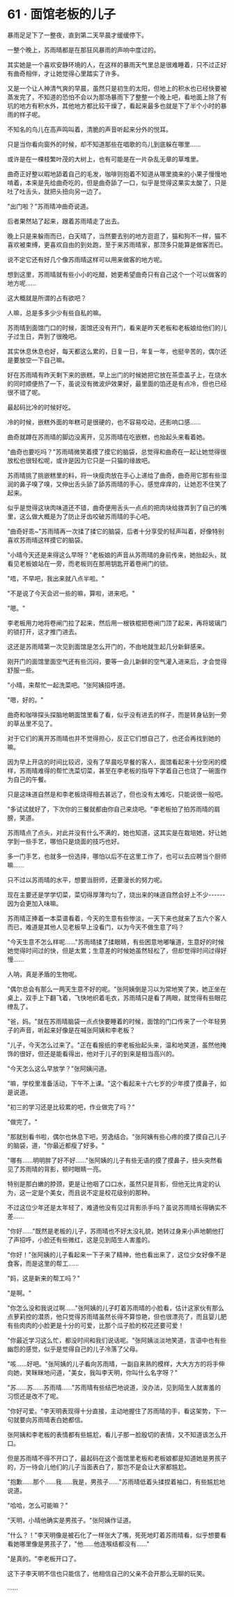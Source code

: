 <link rel="stylesheet" href="../styles/text.css" />
<h1>61 · 面馆老板的儿子</h1>

暴雨足足下了一整夜，直到第二天早晨才缓缓停下。

一整个晚上，苏雨晴都是在那狂风暴雨的声响中度过的。

其实她是一个喜欢安静环境的人，在这样的暴雨天气里总是很难睡着，只不过正好有曲奇相伴，才让她觉得心里踏实了许多。

又是一个让人神清气爽的早晨，虽然只是初生的太阳，但地上的积水也已经快要被蒸发完了，不知道的恐怕不会以为那场暴雨下了整整一个晚上吧，看地面上除了有坑的地方有积水外，其他地方都比较干燥了，看起来最多也就是下了半个小时的暴雨的样子呢。

不知名的鸟儿在高声鸣叫着，清脆的声音听起来分外的悦耳。

只是当你看向窗外的时候，却不知道那些在唱歌的鸟儿到底躲在哪里......

或许是在一棵枝繁叶茂的大树上，也有可能是在一片杂乱无章的草堆里。

曲奇正好整以暇地舔着自己的毛发，咖啡则抱着不知道从哪里摘来的小果子慢慢地啃着，本来是先给曲奇吃的，但是曲奇舔了一口，似乎是觉得这果实太酸了，只是吐了吐舌头，就把头扭向另一边了。

"出门啦？"苏雨晴冲曲奇说道。

后者果然站了起来，跟着苏雨晴走了出去。

晚上只是来躲雨而已，白天晴了，当然要去别的地方逛逛了，猫和狗不一样，猫不喜欢被束缚，更喜欢自由的到处跑，至于来苏雨晴家，那顶多只能算是做客而已。

说不定它还有好几个像苏雨晴这样可以用来做客的地方呢。

想到这里，苏雨晴就有些小小的吃醋，她更希望曲奇只有自己这个一个可以做客的地方呢......

这大概就是所谓的占有欲吧？

人嘛，总是多多少少有些自私的嘛。

苏雨晴到面馆门口的时候，面馆还没有开门，看来是昨天老板和老板娘给他们的儿子过生日，弄到了很晚吧。

其实休息休息也好，每天都这么累的，日复一日，年复一年，也挺辛苦的，偶尔还是要放空一下自己嘛。

好在苏雨晴有昨天剩下来的嵌糕，早上出门的时候她把它放在茶壶盖子上，在烧水的同时顺便热了一下，虽说没有微波炉效果好，最里面的馅还是有点冷，但也已经很不错了呢。

最起码比冷的时候好吃。

冷的时候，嵌糕外面的年糕可是很硬的，也不容易咬动，还影响口感......

曲奇就蹲在苏雨晴的脚边没离开，见苏雨晴在吃嵌糕，也抬起头来看着她。

"曲奇也要吃吗？"苏雨晴微笑着摸了摸它的脑袋，总觉得和曲奇在一起让她觉得很放松也很轻松呢，或许是因为它只是一只猫的缘故吧。

苏雨晴挑了挑嵌糕里的料，将一块瘦肉放在手心上递给了曲奇，曲奇用它那有些湿润的鼻子嗅了嗅，又伸出舌头舔了舔苏雨晴的手心，感觉痒痒的，让她忍不住笑了起来。

似乎是觉得这块肉味道还不错，曲奇便用舌头一点点的把肉块给拨弄到了自己的嘴里，这么做大概是为了防止牙齿咬破苏雨晴的手心吧。

"曲奇好乖\~"苏雨晴再一次揉了揉它的脑袋，后者十分享受的轻声叫着，好像特别喜欢苏雨晴这样摸它的脑袋。

"小晴今天还是来得这么早呀？"老板娘的声音从苏雨晴的身前传来，她抬起头，就看见老板娘站在一旁，而老板则在那用钥匙开着卷闸门的锁。

"唔，不早吧，我出来就八点半啦。"

"不是说了今天会迟一些的嘛，算啦，进来吧。"

"嗯。"

李老板用力地将卷闸门拉了起来，然后用一根铁棍把卷闸门顶了起来，再将玻璃门的锁打开，这才推门进去。

这还是苏雨晴第一次见到面馆是怎么开门的，不由地就生起几分新鲜感来。

刚开门的面馆里面空气还有些沉闷，要等一会儿新鲜的空气灌入进来后，才会觉得舒服一些。

"小晴，来帮忙一起洗菜吧。"张阿姨招呼道。

"嗯，好的。"

曲奇和咖啡探头探脑地朝面馆里看了看，似乎没有进去的样子，而是转身钻到一旁的草丛里不见了。

对于它们的离开苏雨晴也并不觉得担心，反正它们想自己了，也还会再找到她的嘛。

因为早上开店的时间比较迟，没有了早晨吃早餐的客人，面馆看起来十分空闲的模样，苏雨晴难得的帮忙洗菜切菜，甚至在李老板的指导下学着自己也烧了一碗面作为自己的午餐。

只是这味道自然是和李老板烧得相去甚远了，但也没有太难吃，只能说很一般吧。

"多试试就好了，下次你的三餐就都由你自己来烧吧。"李老板拍了拍苏雨晴的肩膀，笑道。

苏雨晴点了点头，对此并没有什么不满的，她也知道，这其实是在栽培她，好让她学到一些手艺，哪怕只是烧面的技巧也好。

多一门手艺，也就多一份选择，哪怕以后不在这里工作了，也可以去应聘当个厨师嘛......

只不过以苏雨晴的水平，想要当厨师，还要漫长的努力呢。

现在主要还是学学切菜，菜切得厚薄均匀了，烧出来的味道自然会好上不少------因为会更加入味嘛。

苏雨晴正捧着一本菜谱看着，今天的生意有些惨淡，一天下来也就来了五六个客人而已，难道是其他人见老板早上没看门，以为今天不做生意了吗？

"今天生意不怎么样呢......"苏雨晴揉了揉眼睛，有些困意地嘟嚷道，生意好的时候她觉得时间过的快，但是太累；生意差的时候她虽然轻松了，但却觉得时间过得好慢......

人呐，真是矛盾的生物呢。

"偶尔总会有那么一两天生意不好的呢。"张阿姨倒是习以为常地笑了笑，她正坐在桌上，双手上下翻飞着，飞快地织着毛衣，苏雨晴只是看了两眼，就觉得有些眼花缭乱了。

"爸，妈。"就在苏雨晴脑袋一点点快要睡着的时候，面馆的门口传来了一个年轻男子的声音，听起来好像是在喊张阿姨和李老板？

"儿子，今天怎么过来了。"正在看报纸的李老板抬起头来，温和地笑道，虽然他掩饰的很好，但还是能看得出，他对于儿子的到来是相当高兴的。

"今天怎么这么早放学？"张阿姨问道。

"嘛，学校里准备活动，下午不上课。"这个看起来十六七岁的少年摸了摸鼻子，如是说道。

"初三的学习还是比较累的吧，作业做完了吗？"

"做完了。"

"那就别看书啦，偶尔也休息下吧，劳逸结合。"张阿姨有些心疼的摸了摸自己儿子的脑袋，道，"你最近都瘦了好多。"

"哪有......明明胖了好不好......"张阿姨的儿子有些无语的摸了摸鼻子，扭头突然看见了苏雨晴的背影，顿时眼睛一亮。

特别是那白嫩的脖颈，更是让他咽了口口水，虽然只是背影，但他无比肯定的认为，这一定是个美女，而且说不定是校花级别的那种。

不过这位少年还是太年轻了，难道他没有见过背影杀手吗？虽说苏雨晴长得确实不差......

"你好......"既然是老板的儿子，苏雨晴也不好太没礼貌，她转过身来小声地朝他打了声招呼，小脸还有些微红，这是见到陌生人害羞的。

"你好！"张阿姨的儿子看起来一下子来了精神，他也看出来了，这位少女好像不是食客，而是这里的帮工......

"妈，这是新来的帮工吗？"

"是啊。"

"你怎么没和我说过啊......"张阿姨的儿子盯着苏雨晴的小脸看，估计这家伙有那么点萝莉控的潜质，他只觉得苏雨晴虽然长得不算惊艳，但也很漂亮了，而且婴儿肥有些肉肉的小脸更是十分的可爱，比那个瓜子脸的校花还要可爱！

"你最近学习这么忙，都没时间和我们说话呢。"张阿姨淡淡地笑道，言语中也有些幽怨的感觉，似乎是觉得自己的儿子冷落了父母。

"咳......好吧。"张阿姨的儿子看向苏雨晴，一副自来熟的模样，大大方方的将手伸向她，笑眯眯地问道，"美女，我叫李天明，你叫什么名字呀？"

"苏......苏......苏雨晴......"苏雨晴有些结巴地说道，没办法，见到陌生人就害羞的习惯还是改不了呢。

"你好可爱。"李天明表现得十分直接，主动地握住了苏雨晴的手，看这架势，下一句就要向苏雨晴表白她都信。

张阿姨和李老板的表情都有些尴尬，看儿子那一脸殷切的表情，又不知道该怎么开口。

但是苏雨晴不得不开口了，最起码在这个面馆里老板和老板娘都是知道她是男孩子的，万一待会儿他们的儿子当面表白了，那岂不是会让大家都尴尬。

"抱歉......那个......我......我是，男孩子......"苏雨晴低着头揉捏着袖口，有些尴尬地说道。

"哈哈，怎么可能嘛？"

"天明，小晴他确实是男孩子。"张阿姨作证道。

"什么？！"李天明像是被石化了一样张大了嘴，死死地盯着苏雨晴看，似乎想要看看她哪里像是男孩子了，"他......他连喉结都没有......"

"是真的。"李老板开口了。

这下子李天明不信也只能信了，他相信自己的父亲不会开那么无聊的玩笑。

......
